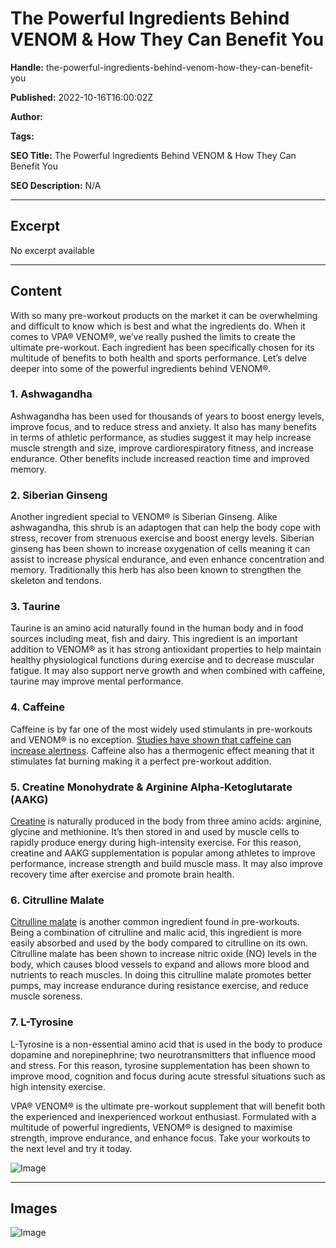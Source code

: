 # The Powerful Ingredients Behind VENOM & How They Can Benefit You

**Handle:** the-powerful-ingredients-behind-venom-how-they-can-benefit-you

**Published:** 2022-10-16T16:00:02Z

**Author:**  

**Tags:** 

**SEO Title:** The Powerful Ingredients Behind VENOM & How They Can Benefit You

**SEO Description:** N/A

---

## Excerpt

No excerpt available

---

## Content

With so many pre-workout products on the market it can be overwhelming and difficult to know which is best and what the ingredients do.
When it comes to VPA®  VENOM®, we’ve really pushed the limits to create the ultimate pre-workout. Each ingredient has been specifically chosen for its multitude of benefits to both health and sports performance.
Let’s delve deeper into some of the powerful ingredients behind VENOM®.

### 1. Ashwagandha
Ashwagandha has been used for thousands of years to boost energy levels, improve focus, and to reduce stress and anxiety.
It also has many benefits in terms of athletic performance, as studies suggest it may help increase muscle strength and size, improve cardiorespiratory fitness, and increase endurance. Other benefits include increased reaction time and improved memory.

### 2. Siberian Ginseng
Another ingredient special to VENOM® is Siberian Ginseng. Alike ashwagandha, this shrub is an adaptogen that can help the body cope with stress, recover from strenuous exercise and boost energy levels.
Siberian ginseng has been shown to increase oxygenation of cells meaning it can assist to increase physical endurance, and even enhance concentration and memory. Traditionally this herb has also been known to strengthen the skeleton and tendons.

### 3. Taurine
Taurine is an amino acid naturally found in the human body and in food sources including meat, fish and dairy. This ingredient is an important addition to VENOM® as it has strong antioxidant properties to help maintain healthy physiological functions during exercise and to decrease muscular fatigue.
It may also support nerve growth and when combined with caffeine, taurine may improve mental performance.

### 4. Caffeine
Caffeine is by far one of the most widely used stimulants in pre-workouts and VENOM® is no exception. [Studies have shown that caffeine can increase alertness](https://www.ncbi.nlm.nih.gov/books/NBK209050/#:~:text=In%20summary%2C%20studies%20indicate%20that,in%20moderately%20sleep%2Ddeprived%20individuals.). 
Caffeine also has a thermogenic effect meaning that it stimulates fat burning making it a perfect pre-workout addition.

### 5. Creatine Monohydrate & Arginine Alpha-Ketoglutarate (AAKG)
[Creatine](https://www.vpa.com.au/products/creatine-monohydrate) is naturally produced in the body from three amino acids: arginine, glycine and methionine. It’s then stored in and used by muscle cells to rapidly produce energy during high-intensity exercise. For this reason, creatine and AAKG supplementation is popular among athletes to improve performance, increase strength and build muscle mass. It may also improve recovery time after exercise and promote brain health.

### 6. Citrulline Malate
[Citrulline malate](https://www.vpa.com.au/products/citrulline-malate) is another common ingredient found in pre-workouts. Being a combination of citrulline and malic acid, this ingredient is more easily absorbed and used by the body compared to citrulline on its own.
Citrulline malate has been shown to increase nitric oxide (NO) levels in the body, which causes blood vessels to expand and allows more blood and nutrients to reach muscles. In doing this citrulline malate promotes better pumps, may increase endurance during resistance exercise, and reduce muscle soreness.

### 7. L-Tyrosine
L-Tyrosine is a non-essential amino acid that is used in the body to produce dopamine and norepinephrine; two neurotransmitters that influence mood and stress. For this reason, tyrosine supplementation has been shown to improve mood, cognition and focus during acute stressful situations such as high intensity exercise.

VPA® VENOM® is the ultimate pre-workout supplement that will benefit both the experienced and inexperienced workout enthusiast. Formulated with a multitude of powerful ingredients, VENOM® is designed to maximise strength, improve endurance, and enhance focus. Take your workouts to the next level and try it today.

![Image](https://i.shgcdn.com/fb4f649a-ece4-4dd3-948a-7ef050d9071f/-/format/auto/-/preview/3000x3000/-/quality/lighter/)

---

## Images

![Image](undefined)

